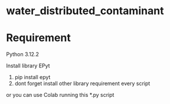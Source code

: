 # water_distributed_contaminant

Requirement 
============
Python 3.12.2

Install library EPyt
1. pip install epyt
2. dont forget install other library requirement every script

or you can use Colab running this *.py script
